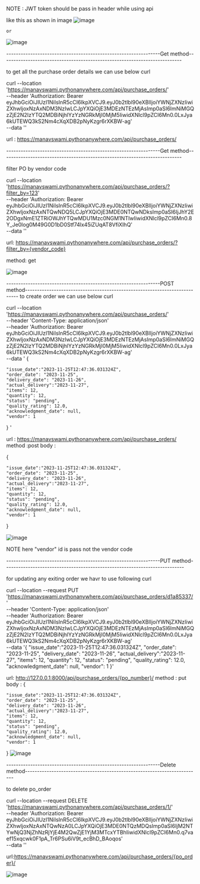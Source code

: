 

NOTE : JWT token should be pass in header while using api 

like this as shown in image 
![image](https://github.com/manavswami/fatmug/assets/24460055/decda016-a559-45aa-b78a-4a8489a94136)


    or

![image](https://github.com/manavswami/fatmug/assets/24460055/0fff63ad-c338-46f3-af7f-c3c5ed13d62f)




----------------------------------------------------------------Get method---------------------------------------------------------------------------

to get all the purchase order details we can use below curl 

curl --location 'https://manavswami.pythonanywhere.com/api/purchase_orders/' \
--header 'Authorization: Bearer eyJhbGciOiJIUzI1NiIsInR5cCI6IkpXVCJ9.eyJ0b2tlbl90eXBlIjoiYWNjZXNzIiwiZXhwIjoxNzAxNDM3NzIwLCJpYXQiOjE3MDEzNTEzMjAsImp0aSI6ImNiMGQzZjE2N2IzYTQ2MDBiNjhlYzYzNGRkMjI0MjM5IiwidXNlcl9pZCI6Mn0.0LxJya6kUTEWQ3kS2Nm4cXqXDB2pNyKzgr6rXKBW-ag' \
--data ''


url : https://manavswami.pythonanywhere.com/api/purchase_orders/

----------------------------------------------------------------Get method---------------------------------------------------------------------------

filter PO by vendor code

curl --location 'https://manavswami.pythonanywhere.com/api/purchase_orders/?filter_by=123' \
--header 'Authorization: Bearer eyJhbGciOiJIUzI1NiIsInR5cCI6IkpXVCJ9.eyJ0b2tlbl90eXBlIjoiYWNjZXNzIiwiZXhwIjoxNzAxNTQwNDQ5LCJpYXQiOjE3MDE0NTQwNDksImp0aSI6IjJhY2E2ODgxNmE1ZTRiOWJhYTQwMDU1Mzc0NGM1NTIwIiwidXNlcl9pZCI6Mn0.8Y_Je0log0M49G0D1bD0Stf74lx45iZUqAT8VfiXIhQ' \
--data ''


url: https://manavswami.pythonanywhere.com/api/purchase_orders/?filter_by={vendor_code}

method: get



![image](https://github.com/manavswami/fatmug/assets/24460055/019bfddf-21ce-461e-b291-68875c27d14a)



----------------------------------------------------------------POST method---------------------------------------------------------------------------
to create order we can use below curl 

curl --location 'https://manavswami.pythonanywhere.com/api/purchase_orders/' \
--header 'Content-Type: application/json' \
--header 'Authorization: Bearer eyJhbGciOiJIUzI1NiIsInR5cCI6IkpXVCJ9.eyJ0b2tlbl90eXBlIjoiYWNjZXNzIiwiZXhwIjoxNzAxNDM3NzIwLCJpYXQiOjE3MDEzNTEzMjAsImp0aSI6ImNiMGQzZjE2N2IzYTQ2MDBiNjhlYzYzNGRkMjI0MjM5IiwidXNlcl9pZCI6Mn0.0LxJya6kUTEWQ3kS2Nm4cXqXDB2pNyKzgr6rXKBW-ag' \
--data '
{

    "issue_date":"2023-11-25T12:47:36.031324Z",
    "order_date": "2023-11-25",
    "delivery_date": "2023-11-26",
    "actual_delivery":"2023-11-27",
    "items": 12,
    "quantity": 12,
    "status": "pending",
    "quality_rating": 12.0,
    "acknowledgment_date": null,
    "vendor": 1

}
'


url : https://manavswami.pythonanywhere.com/api/purchase_orders/
method :post
body :

{

    "issue_date":"2023-11-25T12:47:36.031324Z",
    "order_date": "2023-11-25",
    "delivery_date": "2023-11-26",
    "actual_delivery":"2023-11-27",
    "items": 12,
    "quantity": 12,
    "status": "pending",
    "quality_rating": 12.0,
    "acknowledgment_date": null,
    "vendor": 1

}

![image](https://github.com/manavswami/fatmug/assets/24460055/0f7707c8-aae6-4b9e-9e9f-94eb7e899faf)


NOTE here "vendor" id is pass not the vendor code




----------------------------------------------------------------PUT method---------------------------------------------------------------------------


for updating any exiting order  we havr to use following curl


curl --location --request PUT 'https://manavswami.pythonanywhere.com/api/purchase_orders/d1a85337/' \
--header 'Content-Type: application/json' \
--header 'Authorization: Bearer eyJhbGciOiJIUzI1NiIsInR5cCI6IkpXVCJ9.eyJ0b2tlbl90eXBlIjoiYWNjZXNzIiwiZXhwIjoxNzAxNDM3NzIwLCJpYXQiOjE3MDEzNTEzMjAsImp0aSI6ImNiMGQzZjE2N2IzYTQ2MDBiNjhlYzYzNGRkMjI0MjM5IiwidXNlcl9pZCI6Mn0.0LxJya6kUTEWQ3kS2Nm4cXqXDB2pNyKzgr6rXKBW-ag' \
--data '{
    "issue_date":"2023-11-25T12:47:36.031324Z",
    "order_date": "2023-11-25",
    "delivery_date": "2023-11-26",
    "actual_delivery":"2023-11-27",
    "items": 12,
    "quantity": 12,
    "status": "pending",
    "quality_rating": 12.0,
    "acknowledgment_date": null,
    "vendor": 1
}'



url: http://127.0.0.1:8000/api/purchase_orders/{po_number}/
method : put
body :
{

    "issue_date":"2023-11-25T12:47:36.031324Z",
    "order_date": "2023-11-25",
    "delivery_date": "2023-11-26",
    "actual_delivery":"2023-11-27",
    "items": 12,
    "quantity": 12,
    "status": "pending",
    "quality_rating": 12.0,
    "acknowledgment_date": null,
    "vendor": 1

}
![image](https://github.com/manavswami/fatmug/assets/24460055/21692c73-ebdb-4efd-ac29-6dc2eae980e1)


----------------------------------------------------------------Delete method-------------------------------------------------------------------------

to delete po_order

curl --location --request DELETE 'https://manavswami.pythonanywhere.com/api/purchase_orders/1/' \
--header 'Authorization: Bearer eyJhbGciOiJIUzI1NiIsInR5cCI6IkpXVCJ9.eyJ0b2tlbl90eXBlIjoiYWNjZXNzIiwiZXhwIjoxNzAxNTQwNzA0LCJpYXQiOjE3MDE0NTQzMDQsImp0aSI6IjM2NTYwNjQ3NjZhNzRjYjE4M2QwZjE1YjM3MTcxYTBhIiwidXNlcl9pZCI6Mn0.q7vaef15xqcwk0F1pA_Tr6PSu6iV9t_ecBhD_BAoqos' \
--data ''

url:https://manavswami.pythonanywhere.com/api/purchase_orders/{po_order}/

![image](https://github.com/manavswami/fatmug/assets/24460055/b30f638f-4c20-4fcc-8b75-0579059831bd)
